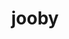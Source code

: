 ---
codehost: https://github.com/jooby-project/jooby
logohandle: joobyio
sort: jooby
title: jooby
website: https://jooby.io/
---